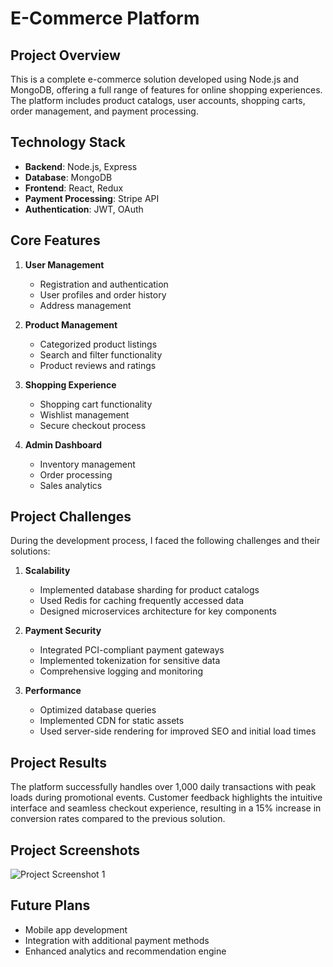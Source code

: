 # E-Commerce Platform

## Project Overview

This is a complete e-commerce solution developed using Node.js and MongoDB, offering a full range of features for online shopping experiences. The platform includes product catalogs, user accounts, shopping carts, order management, and payment processing.

## Technology Stack

- **Backend**: Node.js, Express
- **Database**: MongoDB
- **Frontend**: React, Redux
- **Payment Processing**: Stripe API
- **Authentication**: JWT, OAuth

## Core Features

1. **User Management**
   - Registration and authentication
   - User profiles and order history
   - Address management

2. **Product Management**
   - Categorized product listings
   - Search and filter functionality
   - Product reviews and ratings

3. **Shopping Experience**
   - Shopping cart functionality
   - Wishlist management
   - Secure checkout process

4. **Admin Dashboard**
   - Inventory management
   - Order processing
   - Sales analytics

## Project Challenges

During the development process, I faced the following challenges and their solutions:

1. **Scalability**
   - Implemented database sharding for product catalogs
   - Used Redis for caching frequently accessed data
   - Designed microservices architecture for key components

2. **Payment Security**
   - Integrated PCI-compliant payment gateways
   - Implemented tokenization for sensitive data
   - Comprehensive logging and monitoring

3. **Performance**
   - Optimized database queries
   - Implemented CDN for static assets
   - Used server-side rendering for improved SEO and initial load times

## Project Results

The platform successfully handles over 1,000 daily transactions with peak loads during promotional events. Customer feedback highlights the intuitive interface and seamless checkout experience, resulting in a 15% increase in conversion rates compared to the previous solution.

## Project Screenshots

![Project Screenshot 1](/images/cover2.png)

## Future Plans

- Mobile app development
- Integration with additional payment methods
- Enhanced analytics and recommendation engine 
